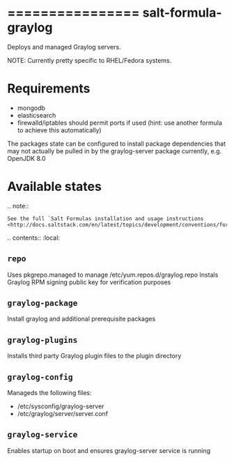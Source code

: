 ================
salt-formula-graylog
================

Deploys and managed Graylog servers.

NOTE: Currently pretty specific to RHEL/Fedora systems.

Requirements
================

- mongodb
- elasticsearch
- firewalld/iptables should permit ports if used (hint: use another formula to achieve this automatically)

The packages state can be configured to install package dependencies that may not actually be pulled in by the graylog-server package currently, e.g. OpenJDK 8.0

Available states
================

.. note::

    See the full `Salt Formulas installation and usage instructions
    <http://docs.saltstack.com/en/latest/topics/development/conventions/formulas.html>`_.

.. contents::
    :local:

``repo``
------------
Uses pkgrepo.managed to manage /etc/yum.repos.d/graylog.repo
Instals Graylog RPM signing public key for verification purposes

``graylog-package``
------------
Install graylog and additional prerequisite packages

``graylog-plugins``
------------
Installs third party Graylog plugin files to the plugin directory

``graylog-config``
------------
Manageds the following files:
- /etc/sysconfig/graylog-server
- /etc/graylog/server/server.conf

``graylog-service``
------------
Enables startup on boot and ensures graylog-server service is running

